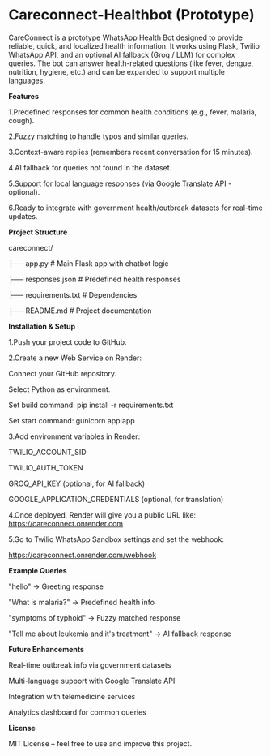 # Careconnect-Healthbot (Prototype)

CareConnect is a prototype WhatsApp Health Bot designed to provide reliable, quick, and localized health information.
It works using Flask, Twilio WhatsApp API, and an optional AI fallback (Groq / LLM) for complex queries.
The bot can answer health-related questions (like fever, dengue, nutrition, hygiene, etc.) and can be expanded to support multiple languages.

**Features**

1.Predefined responses for common health conditions (e.g., fever, malaria, cough).

2.Fuzzy matching to handle typos and similar queries.

3.Context-aware replies (remembers recent conversation for 15 minutes).

4.AI fallback for queries not found in the dataset.

5.Support for local language responses (via Google Translate API - optional).

6.Ready to integrate with government health/outbreak datasets for real-time updates.

**Project Structure**

careconnect/
 
 ├── app.py                # Main Flask app with chatbot logic
 
 ├── responses.json        # Predefined health responses
 
 ├── requirements.txt      # Dependencies
 
 ├── README.md             # Project documentation

**Installation & Setup**


1.Push your project code to GitHub.

2.Create a new Web Service on Render:

Connect your GitHub repository.

Select Python as environment.

Set build command: pip install -r requirements.txt

Set start command: gunicorn app:app

3.Add environment variables in Render:

TWILIO_ACCOUNT_SID

TWILIO_AUTH_TOKEN

GROQ_API_KEY (optional, for AI fallback)

GOOGLE_APPLICATION_CREDENTIALS (optional, for translation)

4.Once deployed, Render will give you a public URL like:
https://careconnect.onrender.com

5.Go to Twilio WhatsApp Sandbox settings and set the webhook:

https://careconnect.onrender.com/webhook

**Example Queries**

"hello" → Greeting response

"What is malaria?" → Predefined health info

"symptoms of typhoid" → Fuzzy matched response

"Tell me about leukemia and it's treatment" → AI fallback response

**Future Enhancements**

Real-time outbreak info via government datasets

Multi-language support with Google Translate API

Integration with telemedicine services

Analytics dashboard for common queries

**License**

MIT License – feel free to use and improve this project.

